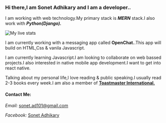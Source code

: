 ### **Hi there,I am Sonet Adhikary and I am a developer..**

I am working with web technology.My primary stack is **_MERN_** stack.I also work with **_Python(Django)._**

![My live stats](https://github-readme-stats.vercel.app/api?username=SonetAD&&show_icons=true&title_color=ffffff&icon_color=bb2acf&text_color=daf7dc&bg_color=151515)

I am currently working with a messaging app called **OpenChat.**.This app will build on HTML,Css & vanila Javascript.

I am currently learning Javascript.I am looking to collaborate on web bassed projects.I also interested in native mobile app development.I want to get into react native.

Talking about my personal life,I love reading & public speaking.I usually read 2-3 books every week.I am also a member of **[Toastmaster International.](https://www.toastmasters.org/)**

#### **Contact Me:**

_Email:_ sonet.ad101@gmail.com

_Facebook:_ [Sonet Adhikary](https://www.facebook.com/sonet.adhikary.7/)
